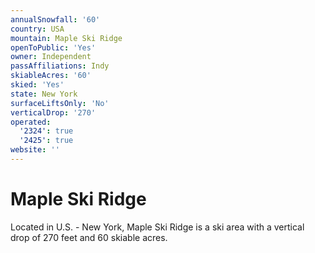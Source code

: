 ```yaml
---
annualSnowfall: '60'
country: USA
mountain: Maple Ski Ridge
openToPublic: 'Yes'
owner: Independent
passAffiliations: Indy
skiableAcres: '60'
skied: 'Yes'
state: New York
surfaceLiftsOnly: 'No'
verticalDrop: '270'
operated:
  '2324': true
  '2425': true
website: ''
---
```



# Maple Ski Ridge

Located in U.S. - New York, Maple Ski Ridge is a ski area with a vertical drop of 270 feet and 60 skiable acres.
